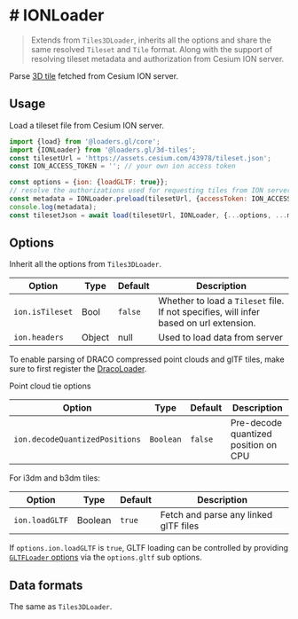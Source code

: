 # # IONLoader

> Extends from `Tiles3DLoader`, inherits all the options and share the same resolved `Tileset` and `Tile` format.
> Along with the support of resolving tileset metadata and authorization from Cesium ION server.

Parse [3D tile](https://github.com/AnalyticalGraphicsInc/3d-tiles) fetched from Cesium ION server.

## Usage

Load a tileset file from Cesium ION server.

```js
import {load} from '@loaders.gl/core';
import {IONLoader} from '@loaders.gl/3d-tiles';
const tilesetUrl = 'https://assets.cesium.com/43978/tileset.json';
const ION_ACCESS_TOKEN = ''; // your own ion access token

const options = {ion: {loadGLTF: true}};
// resolve the authorizations used for requesting tiles from ION server
const metadata = IONLoader.preload(tilesetUrl, {accessToken: ION_ACCESS_TOKEN});
console.log(metadata);
const tilesetJson = await load(tilesetUrl, IONLoader, {...options, ...metadata});
```

## Options

Inherit all the options from `Tiles3DLoader`.

| Option          | Type   | Default | Description                                                                            |
| --------------- | ------ | ------- | -------------------------------------------------------------------------------------- |
| `ion.isTileset` | Bool   | `false` | Whether to load a `Tileset` file. If not specifies, will infer based on url extension. |
| `ion.headers`   | Object | null    | Used to load data from server                                                          |

To enable parsing of DRACO compressed point clouds and glTF tiles, make sure to first register the [DracoLoader](/docs/api-reference/draco/draco-loader).

Point cloud tie options

| Option                         | Type      | Default | Description                          |
| ------------------------------ | --------- | ------- | ------------------------------------ |
| `ion.decodeQuantizedPositions` | `Boolean` | `false` | Pre-decode quantized position on CPU |

For i3dm and b3dm tiles:

| Option         | Type    | Default | Description                           |
| -------------- | ------- | ------- | ------------------------------------- |
| `ion.loadGLTF` | Boolean | `true`  | Fetch and parse any linked glTF files |

If `options.ion.loadGLTF` is `true`, GLTF loading can be controlled by providing [`GLTFLoader` options](modules/gltf/docs/api-reference/gltf-loader.md) via the `options.gltf` sub options.

## Data formats

The same as `Tiles3DLoader`.
